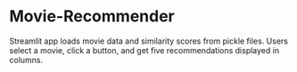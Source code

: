 # Movie-Recommender
Streamlit app loads movie data and similarity scores from pickle files. Users select a movie, click a button, and get five recommendations displayed in columns.
